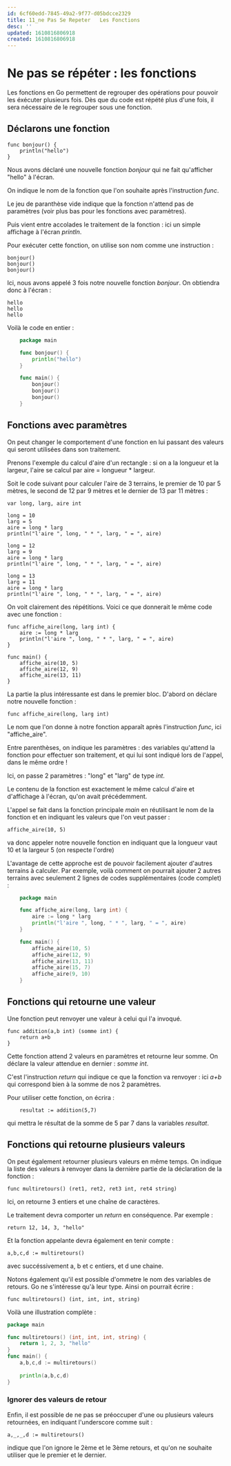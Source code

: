 ```yaml
---
id: 6cf60edd-7845-49a2-9f77-d05bdcce2329
title: 11_ne Pas Se Repeter   Les Fonctions
desc: ''
updated: 1610816806918
created: 1610816806918
---
```

# Ne pas se répéter : les fonctions

Les fonctions en Go permettent de regrouper des opérations pour pouvoir les éxécuter plusieurs fois. Dès que du code est répété plus d'une fois, il sera nécessaire de le regrouper sous une fonction.

## Déclarons une fonction

```
func bonjour() {
    println("hello")
}
```

Nous avons déclaré une nouvelle fonction _bonjour_ qui ne fait qu'afficher "hello" à l'écran.

On indique le nom de la fonction que l'on souhaite après l'instruction _func_.

Le jeu de paranthèse vide indique que la fonction n'attend pas de paramètres (voir plus bas pour les fonctions avec paramètres).

Puis vient entre accolades le traitement de la fonction : ici un simple affichage à l'écran _println_.

Pour exécuter cette fonction, on utilise son nom comme une instruction :

```
bonjour()
bonjour()
bonjour()
```

Ici, nous avons appelé 3 fois notre nouvelle fonction _bonjour_.
On obtiendra donc à l'écran :

```
hello
hello
hello
```

Voilà le code en entier :

```go
    package main

    func bonjour() {
        println("hello")
    }

    func main() {
        bonjour()
        bonjour()
        bonjour()
    }
```

## Fonctions avec paramètres

On peut changer le comportement d'une fonction en lui passant des valeurs qui seront utilisées dans son traitement.

Prenons l'exemple du calcul d'aire d'un rectangle : si on a la longueur et la largeur, l'aire se calcul par aire = longueur \* largeur.

Soit le code suivant pour calculer l'aire de 3 terrains, le premier de 10 par 5 mètres, le second de 12 par 9 mètres et le dernier de 13 par 11 mètres :

```
var long, larg, aire int

long = 10
larg = 5
aire = long * larg
println("l'aire ", long, " * ", larg, " = ", aire)

long = 12
larg = 9
aire = long * larg
println("l'aire ", long, " * ", larg, " = ", aire)

long = 13
larg = 11
aire = long * larg
println("l'aire ", long, " * ", larg, " = ", aire)
```

On voit clairement des répétitions. Voici ce que donnerait le même code avec une fonction :

```
func affiche_aire(long, larg int) {
    aire := long * larg
    println("l'aire ", long, " * ", larg, " = ", aire)
}

func main() {
    affiche_aire(10, 5)
    affiche_aire(12, 9)
    affiche_aire(13, 11)
}
```

La partie la plus intéressante est dans le premier bloc. D'abord on déclare notre nouvelle fonction :

```
func affiche_aire(long, larg int)
```

Le nom que l'on donne à notre fonction apparaît après l'instruction _func_, ici "affiche_aire".

Entre parenthèses, on indique les paramètres : des variables qu'attend la fonction pour effectuer son traitement, et qui lui sont indiqué lors de l'appel, dans le même ordre !

Ici, on passe 2 paramètres : "long" et "larg" de type _int_.

Le contenu de la fonction est exactement le même  calcul d'aire et d'affichage à l'écran, qu'on avait précédemment.

L'appel se fait dans la fonction principale _main_ en réutilisant le nom de la fonction et en indiquant les valeurs que l'on veut passer :

```
affiche_aire(10, 5)
```

va donc appeler notre nouvelle fonction en indiquant que la longueur vaut 10 et la largeur 5 (on respecte l'ordre)

L'avantage de cette approche est de pouvoir facilement ajouter d'autres terrains à calculer. Par exemple, voilà comment on pourrait ajouter 2 autres terrains avec seulement 2 lignes de codes supplémentaires (code complet) :

```go
    package main

    func affiche_aire(long, larg int) {
        aire := long * larg
        println("l'aire ", long, " * ", larg, " = ", aire)
    }

    func main() {
        affiche_aire(10, 5)
        affiche_aire(12, 9)
        affiche_aire(13, 11)
        affiche_aire(15, 7)
        affiche_aire(9, 10)
    }
```

## Fonctions qui retourne une valeur

Une fonction peut renvoyer une valeur à celui qui l'a invoqué.

```
func addition(a,b int) (somme int) {
    return a+b
}
```

Cette fonction attend 2 valeurs en paramètres et retourne leur somme. On déclare la valeur attendue en dernier : _somme int_.

C'est l'instruction _return_ qui indique ce que la fonction va renvoyer : ici _a+b_ qui correspond bien à la somme de nos 2 paramètres.

Pour utiliser cette fonction, on écrira :

```
    resultat := addition(5,7)
```

qui mettra le résultat de la somme de 5 par 7 dans la variables _resultat_.

## Fonctions qui retourne plusieurs valeurs

On peut également retourner plusieurs valeurs en même temps. On indique la liste des valeurs à renvoyer dans la dernière partie de la déclaration de la fonction :

```
func multiretours() (ret1, ret2, ret3 int, ret4 string)
```

Ici, on retourne 3 entiers et une chaîne de caractères.

Le traitement devra comporter un _return_ en conséquence. Par exemple :

```
return 12, 14, 3, "hello"
```

Et la fonction appelante devra également en tenir compte :

```
a,b,c,d := multiretours()
```

avec succéssivement a, b et c entiers, et d une chaine.

Notons également qu'il est possible d'ommetre le nom des variables de retours. Go ne s'intéresse qu'à leur type. Ainsi on pourrait écrire :

```
func multiretours() (int, int, int, string)
```

Voilà une illustration complète : 

```go
package main

func multiretours() (int, int, int, string) {
	return 1, 2, 3, "hello"
}
func main() {
	a,b,c,d := multiretours()
	
	println(a,b,c,d)
}
```

### Ignorer des valeurs de retour

Enfin, il est possible de ne pas se préoccuper d'une ou plusieurs valeurs retournées, en indiquant l'underscore comme suit :

```
a,_,_,d := multiretours()
```

indique que l'on ignore le 2ème et le 3ème retours, et qu'on ne souhaite utiliser que le premier et le dernier.

